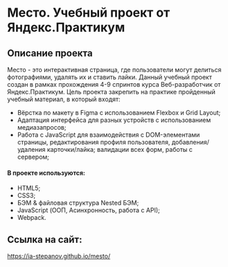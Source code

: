 # Место. Учебный проект от Яндекс.Практикум

## Описание проекта

Место - это интерактивная страница, где пользователи могут делиться фотографиями, удалять их и ставить лайки. Данный учебный проект создан в рамках прохождения 4-9 спринтов курса Веб-разработчик от Яндекс.Практикум. Цель проекта закрепить на практике пройденный учебный материал, в который входят:

* Вёрстка по макету в Figma с использованием Flexbox и Grid Layout;
* Адаптация интерфейса для разных устройств с использованием медиазапросов;
* Работа с JavaScript для взаимодействия с DOM-элементами страницы, редактирования профиля пользователя, добавления/удаления карточки/лайка; валидации всех форм, работы с сервером;

#### В проекте используются:

* HTML5;
* CSS3;
* БЭМ & файловая структура Nested БЭМ;
* JavaScript (ООП, Асинхронность, работа с API);
* Webpack.

## Ссылка на сайт:
https://ia-stepanov.github.io/mesto/
